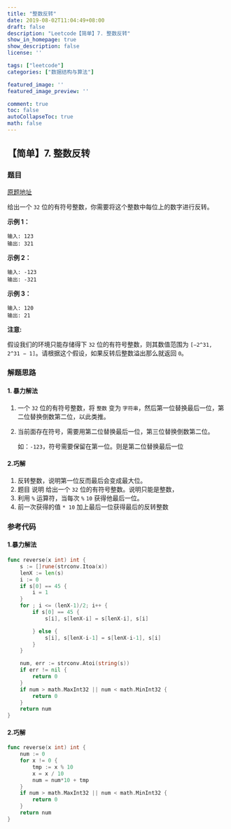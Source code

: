 ```yaml
---
title: "整数反转"
date: 2019-08-02T11:04:49+08:00
draft: false
description: "Leetcode【简单】7. 整数反转"
show_in_homepage: true
show_description: false
license: ''

tags: ["leetcode"]
categories: ["数据结构与算法"]

featured_image: ''
featured_image_preview: ''

comment: true
toc: false
autoCollapseToc: true
math: false
---
```


<!--more-->


## 【简单】7. 整数反转

### 题目

[原题地址](https://leetcode-cn.com/problems/reverse-integer/)

给出一个 `32` 位的有符号整数，你需要将这个整数中每位上的数字进行反转。

**示例 1：**

```text
输入: 123
输出: 321
```

**示例 2：**

```text
输入: -123
输出: -321
```

**示例 3：**

```text
输入: 120
输出: 21
```

**注意:**

假设我们的环境只能存储得下 `32` 位的有符号整数，则其数值范围为 `[−2^31, 2^31 − 1]`。请根据这个假设，如果反转后整数溢出那么就返回 `0`。

### 解题思路

#### 1. 暴力解法

1. 一个 `32` 位的有符号整数，将 `整数` 变为 `字符串`，然后第一位替换最后一位，第二位替换倒数第二位，以此类推。
2. 当前面存在符号，需要用第二位替换最后一位，第三位替换倒数第二位。

   如：`-123`，符号需要保留在第一位。则是第二位替换最后一位

#### 2.巧解

1. 反转整数，说明第一位反而最后会变成最大位。
2. 题目 说明 给出一个 `32` 位的有符号整数。说明只能是整数，
3. 利用 `%` 运算符，当每次 `%` `10` 获得他最后一位。
4. 前一次获得的值 `* 10` 加上最后一位获得最后的反转整数

### 参考代码

#### 1.暴力解法

```go
func reverse(x int) int {
    s := []rune(strconv.Itoa(x))
    lenX := len(s)
    i := 0
    if s[0] == 45 {
        i = 1
    }
    for ; i <= (lenX-1)/2; i++ {
        if s[0] == 45 {
            s[i], s[lenX-i] = s[lenX-i], s[i]

        } else {
            s[i], s[lenX-i-1] = s[lenX-i-1], s[i]
        }
    }

    num, err := strconv.Atoi(string(s))
    if err != nil {
        return 0
    }
    if num > math.MaxInt32 || num < math.MinInt32 {
        return 0
    }
    return num
}
```

#### 2.巧解

```go
func reverse(x int) int {
    num := 0
    for x != 0 {
        tmp := x % 10
        x = x / 10
        num = num*10 + tmp
    }
    if num > math.MaxInt32 || num < math.MinInt32 {
        return 0
    }
    return num
}
```

